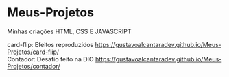 # Meus-Projetos
 Minhas criações HTML, CSS E JAVASCRIPT

card-flip: Efeitos reproduzidos https://gustavoalcantaradev.github.io/Meus-Projetos/card-flip/ </br>
Contador: Desafio feito na DIO https://gustavoalcantaradev.github.io/Meus-Projetos/contador/ </br>
